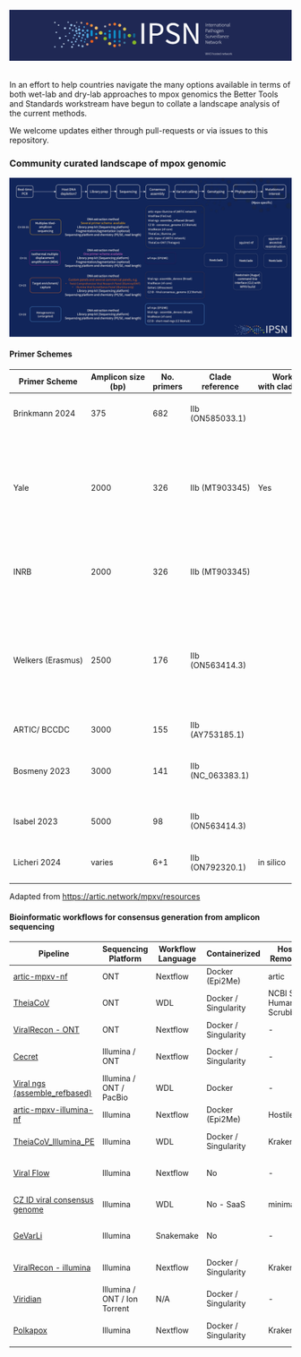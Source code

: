 ![image](img/ipsn.png) 

In an effort to help countries navigate the many options available in terms of both wet-lab and dry-lab approaches to mpox genomics the Better Tools and Standards workstream have begun to collate a landscape analysis of the current methods.

We welcome updates either through pull-requests or via issues to this repository.
### Community curated landscape of mpox genomic

![image](img/landscape.jpg)
#### Primer Schemes 

| Primer Scheme​     | Amplicon size (bp)​ | No. primers​ | Clade reference​   | Works with clade Ib?​ | Protocol or repo​                                                                                                                                                                                                                                                                                                                                                                                                                         | Citation​                                                                                                                                            |
| ------------------ | ------------------- | ------------ | ------------------ | --------------------- | ----------------------------------------------------------------------------------------------------------------------------------------------------------------------------------------------------------------------------------------------------------------------------------------------------------------------------------------------------------------------------------------------------------------------------------------- | ---------------------------------------------------------------------------------------------------------------------------------------------------- |
| Brinkmann 2024​    | 375​                | 682​         | IIb (ON585033.1)​  | ​                     | ​                                                                                                                                                                                                                                                                                                                                                                                                                                         | [https://doi.org/10.1016/j.jviromet.2024.](https://doi.org/10.1016/j.jviromet.2024.114888)[114888](https://doi.org/10.1016/j.jviromet.2024.114888) ​ |
| Yale​              | 2000​               | 326​         | IIb (MT903345)​    | Yes​                  | [https://www.protocols.io/view/monkeypox-](https://www.protocols.io/view/monkeypox-virus-multiplexed-pcr-amplicon-sequencin-5qpvob1nbl4o)[virus-multiplexed-pcr-amplicon-sequencin-](https://www.protocols.io/view/monkeypox-virus-multiplexed-pcr-amplicon-sequencin-5qpvob1nbl4o)[5qpvob1nbl4o](https://www.protocols.io/view/monkeypox-virus-multiplexed-pcr-amplicon-sequencin-5qpvob1nbl4o)​                                         | [https://doi.org/10.1371/journal.pbio.300](https://doi.org/10.1371/journal.pbio.3002151)[2151](https://doi.org/10.1371/journal.pbio.3002151)​        |
| INRB​              | 2000​               | 326​         | IIb (MT903345)​    | ​                     | [https://github.com/inrb-](https://github.com/inrb-labgenpath/DRC_MPXV_primers)[labgenpath/DRC_MPXV_primers](https://github.com/inrb-labgenpath/DRC_MPXV_primers)​                                                                                                                                                                                                                                                                        | ​                                                                                                                                                    |
| Welkers (Erasmus)​ | 2500​               | 176​         | IIb (ON563414.3)​  | ​                     | [https://www.protocols.io/view/monkeypox-](https://www.protocols.io/view/monkeypox-virus-whole-genome-sequencing-using-comb-n2bvj6155lk5/v1?step=1)[virus-whole-genome-sequencing-using-comb-](https://www.protocols.io/view/monkeypox-virus-whole-genome-sequencing-using-comb-n2bvj6155lk5/v1?step=1)[n2bvj6155lk5/v1?step=1](https://www.protocols.io/view/monkeypox-virus-whole-genome-sequencing-using-comb-n2bvj6155lk5/v1?step=1)​ | ​                                                                                                                                                    |
| ARTIC/ BCCDC​      | 3000​               | 155​         | IIb (AY753185.1)​  | ​                     | [https://github.com/quick-lab/MPXV](https://github.com/quick-lab/MPXV)​                                                                                                                                                                                                                                                                                                                                                                   | ​                                                                                                                                                    |
| Bosmeny 2023​      | 3000​               | 141​         | IIb (NC_063383.1)​ | ​                     | [https://github.com/gagnonlab/artic-](https://github.com/gagnonlab/artic-mpxv/blob/main/Mpox_Sequencing_Primers.xlsx)[mpxv/blob/main/Mpox_Sequencing_Primers.xlsx](https://github.com/gagnonlab/artic-mpxv/blob/main/Mpox_Sequencing_Primers.xlsx)​                                                                                                                                                                                       | [https://doi.org/10.1186/s12985-023-](https://doi.org/10.1186/s12985-023-02059-2)[02059-2](https://doi.org/10.1186/s12985-023-02059-2)​              |
| Isabel 2023​       | 5000​               | 98​          | IIb (ON563414.3)​  | ​                     | ​                                                                                                                                                                                                                                                                                                                                                                                                                                         | [https://doi.org/10.1128/spectrum.02979](https://doi.org/10.1128/spectrum.02979-23)[-23](https://doi.org/10.1128/spectrum.02979-23)​                 |
| Licheri 2024​      | varies​             | 6+1​         | IIb (ON792320.1)​  | in silico​            | ​                                                                                                                                                                                                                                                                                                                                                                                                                                         | [https://doi.org/10.21203/rs.3.rs-](https://doi.org/10.21203/rs.3.rs-4024102/v1)[4024102/v1](https://doi.org/10.21203/rs.3.rs-4024102/v1)​           |

Adapted from https://artic.network/mpxv/resources

#### Bioinformatic workflows for consensus generation from amplicon sequencing

| **Pipeline**                                                                      | **Sequencing Platform**      | **Workflow Language** | **Containerized**    | **Host Removal**        | **Trimming**        | **Primer Removal** | **Reference Mapping** | **Variant Calling**        | **MSA** | **Annotation** |
| --------------------------------------------------------------------------------- | ---------------------------- | --------------------- | -------------------- | ----------------------- | ------------------- | ------------------ | --------------------- | -------------------------- | ------- | -------------- |
| [artic-mpxv-nf](https://github.com/artic-network/artic-mpxv-nf)                   | ONT                          | Nextflow              | Docker (Epi2Me)      | artic                   | artic guppyplex     | artic minion       | artic minion          | artic minion               | -       | -              |
| [TheiaCoV](https://github.com/theiagen/public_health_viral_genomics)              | ONT                          | WDL                   | Docker / Singularity | NCBI SRA Human Scrubber | artic guppyplex     | artic minion       | artic minion          | artic minion               | -       | -              |
| [ViralRecon - ONT](https://github.com/nf-core/viralrecon)                         | ONT                          | Nextflow              | Docker / Singularity | -                       | artic guppyplex     | artic minion       | artic minion          | artic minion               |         | SnpEff         |
| [Cecret](https://github.com/UPHL-BioNGS/Cecret)                                   | Illumina / ONT               | Nextflow              | Docker / Singularity | -                       | fastp / segyclean   | ivar               | bwa / minmap2         | ivar / samtools / bcftools | Mafft   | Vadr           |
| [Viral ngs (assemble_refbased)](https://github.com/broadinstitute/viral-ngs)      | Illumina / ONT / PacBio      | WDL                   | Docker               | -                       |                     | ivar               | minimap2              |                            | -       | -              |
| [artic-mpxv-illumina-nf](https://github.com/artic-network/artic-mpxv-illumina-nf) | Illumina                     | Nextflow              | Docker (Epi2Me)      | Hostile                 | trim-galore         | ivar               | bwa                   | Freebayes                  | Mafft   |                |
| [TheiaCoV_Illumina_PE](https://github.com/theiagen/public_health_viral_genomics)  | Illumina                     | WDL                   | Docker / Singularity | Kraken2                 | trimmomatic / bbduk | ivar               | bwa                   | ivar / samtools / bcftools | -       | -              |
| [Viral Flow](https://github.com/theiagen/public_health_viral_genomics)            | Illumina                     | Nextflow              | No                   | -                       | fastp / samtools    | fastp              | bwa                   | ivar / samtools / bcftools | mafft   | SnpEff         |
| [CZ ID viral consensus genome](https://czid.org/)                                 | Illumina                     | WDL                   | No - SaaS            | minimap2                | trim-galore         | ivar               | minimap2              | ivar / samtools / bcftools | -       | -              |
| [GeVarLi](https://forge.ird.fr/transvihmi/nfernandez/GeVarLi)                     | Illumina                     | Snakemake             | No                   | -                       | cutadapt/sickle     | bamclipper         | bwa/minimap2/bowtie2  | ivar / samtools / bcftools | -       | -              |
| [ViralRecon - illumina](https://github.com/nf-core/viralrecon)                    | Illumina                     | Nextflow              | Docker / Singularity | Kraken2                 | fastp               | ivar               | bowtie2               | ivar / samtools / bcftools | -       | SnpEff         |
| [Viridian](https://github.com/iqbal-lab-org/viridian)                             | Illumina / ONT / Ion Torrent | N/A                   | Docker / Singularity | -                       |                     |                    | minimap2              | cyclon                     | maft    | -              |
| [Polkapox](https://github.com/CDCgov/polkapox)                                    | Illumina                     | Nextflow              | Docker / Singularity | Kraken2                 | fastp               | ivar               | bwa                   | ivar / samtools / bcftools | -       | -              |
